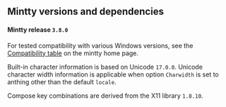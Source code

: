 ## Mintty versions and dependencies ##

#### Mintty release `3.8.0`

For tested compatibility with various Windows versions, see the 
[Compatibility table](http://mintty.github.io/#compatibility) on the 
mintty home page.

Built-in character information is based on Unicode `17.0.0`.
Unicode character width information is applicable when option 
`Charwidth` is set to anthing other than the default `locale`.

Compose key combinations are derived from the X11 library `1.8.10`.
